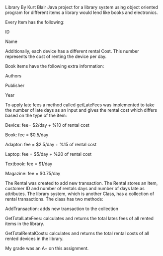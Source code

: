 Library By Kurt Blair
Java project for a library system using object oriented program for different items a library would lend like books and electronics.

Every Item has the following:


ID

Name


Additionally, each device has a different rental Cost. This number represents the cost of renting the device per day.

Book items have the following extra information:


Authors

Publisher

Year


To apply late fees a method called getLateFees was implemented to take the number of late days as an input and gives the rental cost which differs based on the type of the item:


Device: fee= $2/day + %10 of rental cost

Book: fee = $0.5/day

Adaptor: fee = $2.5/day  + %15 of rental cost

Laptop: fee = $5/day  + %20 of rental cost

Textbook: fee = $1/day

Magazine: fee = $0.75/day

The Rental was created to add new transaction. The Rental stores an Item, customer ID and number of rentals days and number of days late as attributes. The library system, which is another Class, has a collection of rental transactions. The class has two methods:


AddTransaction: adds new transaction to the collection

GetTotalLateFees: calculates and returns the total lates fees of all rented items in the library.

GetTotalRentalCosts: calculates and returns the total rental costs of all rented devices in the library.



My grade was an A+ on this assignment.

